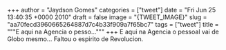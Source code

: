 
+++
author = "Jaydson Gomes"
categories = ["tweet"]
date = "Fri Jun 25 13:40:35 +0000 2010"
draft = false
image = "{TWEET_IMAGE}"
slug = "aa70fecd3960665264887d7c4b33f909a7f65bc7"
tags = ["tweet"]
title = """E aqui na Agencia o pesso..."""
+++
E aqui na Agencia o pessoal vai de Globo mesmo... Faltou o espirito de Revolucion.
